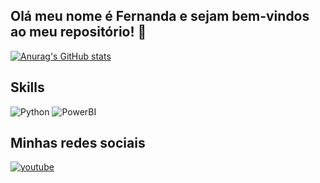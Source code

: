## Olá meu nome é Fernanda e sejam bem-vindos ao meu repositório! 👋
[![Anurag's GitHub stats](https://github-readme-stats.vercel.app/api?username=fegoyo&show_icons=true)](https://github.com/anuraghazra/github-readme-stats)

## Skills
![Python](https://img.shields.io/badge/Python-FFD43B?style=for-the-badge&logo=python&logoColor=blue) ![PowerBI](https://img.shields.io/badge/PowerBI-F2C811?style=for-the-badge&logo=Power%20BI&logoColor=white) 

## Minhas redes sociais
[<img src='https://img.shields.io/badge/LinkedIn-0077B5?style=for-the-badge&logo=linkedin&logoColor=white' alt='youtube' hright ='30'>](https://www.linkedin.com/in/fernandagoyo/)
